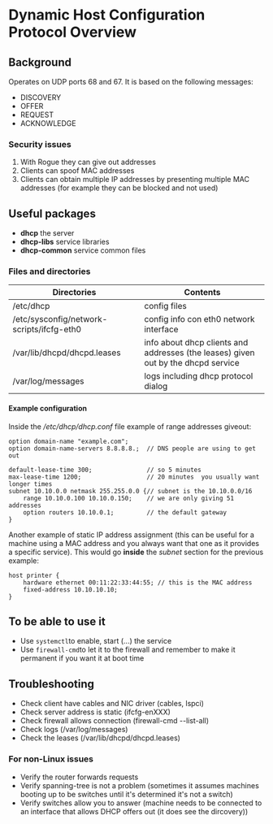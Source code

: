 # Dynamic Host Configuration Protocol Overview

## Background
Operates on UDP ports 68 and 67. It is based on the following messages:
- DISCOVERY
- OFFER
- REQUEST
- ACKNOWLEDGE

### Security issues
1. With Rogue they can give out addresses
2. Clients can spoof MAC addresses
3. Clients can obtain multiple IP addresses by presenting multiple MAC addresses (for example they can be blocked and not used)

## Useful packages
- **dhcp** the server
- **dhcp-libs** service libraries
- **dhcp-common** service common files

### Files and directories
|Directories|Contents|
|-----|-----|
|/etc/dhcp | config files|
|/etc/sysconfig/network-scripts/ifcfg-eth0 | config info con eth0 network interface|
|/var/lib/dhcpd/dhcpd.leases | info about dhcp clients and addresses (the leases) given out by the dhcpd service |
|/var/log/messages | logs including dhcp protocol dialog|

#### Example configuration
Inside the _/etc/dhcp/dhcp.conf_ file example of range addresses giveout:
```
option domain-name "example.com";
option domain-name-servers 8.8.8.8.;  // DNS people are using to get out

default-lease-time 300;               // so 5 minutes
max-lease-time 1200;                  // 20 minutes  you usually want longer times 
subnet 10.10.0.0 netmask 255.255.0.0 {// subnet is the 10.10.0.0/16
    range 10.10.0.100 10.10.0.150;    // we are only giving 51 addresses
    option routers 10.10.0.1;         // the default gateway
}
```
Another example of static IP address assignment (this can be useful for a machine using a MAC address and you always want that one as it provides a specific service). This would go **inside** the _subnet_ section for the previous example:
```
host printer {
    hardware ethernet 00:11:22:33:44:55; // this is the MAC address
    fixed-address 10.10.10.10;
}
```

## To be able to use it
- Use `systemctl`to enable, start (...) the service
- Use `firewall-cmd`to let it to the firewall and remember to make it permanent if you want it at boot time

## Troubleshooting
- Check client have cables and NIC driver (cables, lspci)
- Check server address is static (ifcfg-enXXX)
- Check firewall allows connection (firewall-cmd --list-all)
- Check logs (/var/log/messages)
- Check the leases (/var/lib/dhcpd/dhcpd.leases)
### For non-Linux issues
- Verify the router forwards requests
- Verify spanning-tree is not a problem (sometimes it assumes machines booting up to be switches until it's determined it's not a switch)
- Verify switches allow you to answer (machine needs to be connected to an interface that allows DHCP offers out (it does see the dircovery))